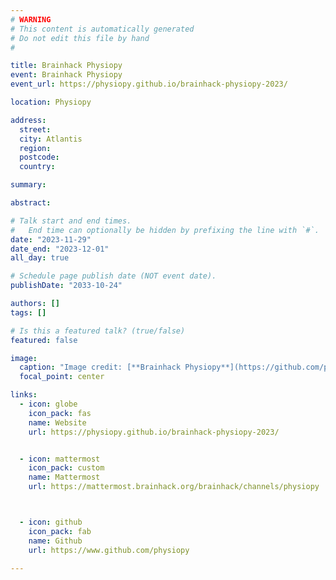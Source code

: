 ```yaml
---
# WARNING
# This content is automatically generated
# Do not edit this file by hand
#

title: Brainhack Physiopy
event: Brainhack Physiopy
event_url: https://physiopy.github.io/brainhack-physiopy-2023/

location: Physiopy

address:
  street: 
  city: Atlantis
  region: 
  postcode: 
  country: 

summary: 

abstract: 

# Talk start and end times.
#   End time can optionally be hidden by prefixing the line with `#`.
date: "2023-11-29"
date_end: "2023-12-01"
all_day: true

# Schedule page publish date (NOT event date).
publishDate: "2033-10-24"

authors: []
tags: []

# Is this a featured talk? (true/false)
featured: false

image:
  caption: "Image credit: [**Brainhack Physiopy**](https://github.com/physiopy)"
  focal_point: center

links:
  - icon: globe
    icon_pack: fas
    name: Website
    url: https://physiopy.github.io/brainhack-physiopy-2023/


  - icon: mattermost
    icon_pack: custom
    name: Mattermost
    url: https://mattermost.brainhack.org/brainhack/channels/physiopy



  - icon: github
    icon_pack: fab
    name: Github
    url: https://www.github.com/physiopy

---
```


